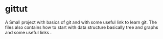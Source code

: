 # gittut

A Small project with basics of git and with some useful link to learn git.
The files also contains how to start with data structure basically tree and graphs and some useful links . 
